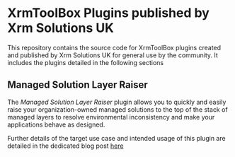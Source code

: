 # XrmToolBox Plugins published by Xrm Solutions UK
This repository contains the source code for XrmToolBox plugins created and published by Xrm Solutions UK for general use by the community. It includes the plugins detailed in the following sections

## Managed Solution Layer Raiser
The _Managed Solution Layer Raiser_ plugin allows you to quickly and easily raise your organization-owned managed solutions to the top of the stack of managed layers to resolve environmental inconsistency and make your applications behave as designed.

Further details of the target use case and intended usage of this plugin are detailed in the dedicated blog post [here](https://www.xrmsolutionsuk.com/blog/managed-solution-layer-raiser/)